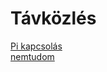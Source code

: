 # Távközlés
[Pi kapcsolás](https://github.com/oroszszr/jegyzokonyv/tree/main/meres1)  
[nemtudom](https://github.com/oroszszr/jegyzokonyv/tree/main/meres2)  

